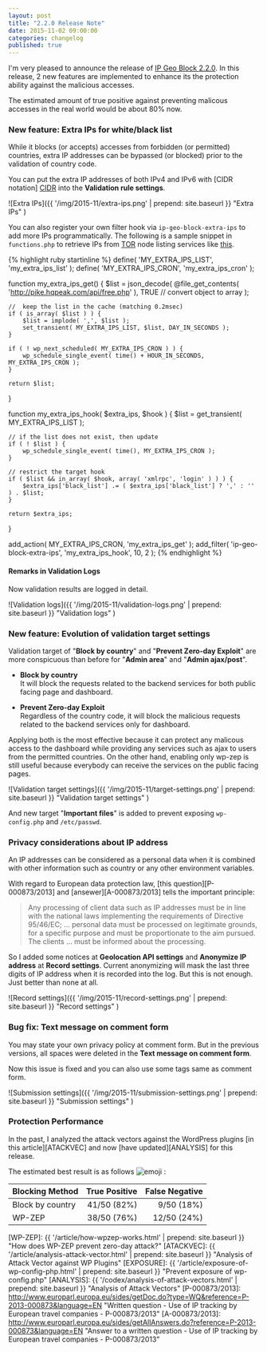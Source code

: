 ```yaml
---
layout: post
title: "2.2.0 Release Note"
date: 2015-11-02 09:00:00
categories: changelog
published: true
---
```


I'm very pleased to announce the release of [IP Geo Block 2.2.0][IP-Geo-Block].
In this release, 2 new features are implemented to enhance its the protection 
ability against the malicious accesses.

The estimated amount of true positive against preventing malicous accesses in 
the real world would be about 80% now.

<!--more-->

### New feature: Extra IPs for white/black list ###

While it blocks (or accepts) accesses from forbidden (or permitted) countries, 
extra IP addresses can be bypassed (or blocked) prior to the validation of 
country code.

You can put the extra IP addresses of both IPv4 and IPv6 with [CIDR notation]
[CIDR] into the **Validation rule settings**.

![Extra IPs]({{ '/img/2015-11/extra-ips.png' | prepend: site.baseurl }}
 "Extra IPs"
)

You can also register your own filter hook via `ip-geo-block-extra-ips` to 
add more IPs programmatically. The following is a sample snippet in 
`functions.php` to retrieve IPs from [TOR][TOR] node listing services like 
[this][PIKE].

{% highlight ruby startinline %}
define( 'MY_EXTRA_IPS_LIST', 'my_extra_ips_list' );
define( 'MY_EXTRA_IPS_CRON', 'my_extra_ips_cron' );

function my_extra_ips_get() {
    $list = json_decode(
        @file_get_contents( 'http://pike.hqpeak.com/api/free.php' ),
        TRUE // convert object to array
    );

    //  keep the list in the cache (matching 0.2msec)
    if ( is_array( $list ) ) {
        $list = implode( ',', $list );
        set_transient( MY_EXTRA_IPS_LIST, $list, DAY_IN_SECONDS );
    }

    if ( ! wp_next_scheduled( MY_EXTRA_IPS_CRON ) ) {
        wp_schedule_single_event( time() + HOUR_IN_SECONDS, MY_EXTRA_IPS_CRON );
    }

    return $list;
}

function my_extra_ips_hook( $extra_ips, $hook ) {
    $list = get_transient( MY_EXTRA_IPS_LIST );

    // if the list does not exist, then update
    if ( ! $list ) {
        wp_schedule_single_event( time(), MY_EXTRA_IPS_CRON );
    }

    // restrict the target hook
    if ( $list && in_array( $hook, array( 'xmlrpc', 'login' ) ) ) {
        $extra_ips['black_list'] .= ( $extra_ips['black_list'] ? ',' : '' ) . $list;
    }

    return $extra_ips;
}

add_action( MY_EXTRA_IPS_CRON, 'my_extra_ips_get' );
add_filter( 'ip-geo-block-extra-ips', 'my_extra_ips_hook', 10, 2 );
{% endhighlight %}

<!-- bug? -->
<div>
</div>

#### Remarks in Validation Logs ####

Now validation results are logged in detail.

![Validation logs]({{ '/img/2015-11/validation-logs.png' | prepend: site.baseurl }}
 "Validation logs"
)

### New feature: Evolution of validation target settings ###

Validation target of "**Block by country**" and "**Prevent Zero-day Exploit**" 
are more conspicuous than before for "**Admin area**" and "**Admin ajax/post**".

- **Block by country**  
  It will block the requests related to the backend services for both public 
  facing page and dashboard.

- **Prevent Zero-day Exploit**  
  Regardless of the country code, it will block the malicious requests related 
  to the backend services only for dashboard.

Applying both is the most effective because it can protect any malicous access 
to the dashboard while providing any services such as ajax to users from the 
permitted countries. On the other hand, enabling only wp-zep is still useful 
because everybody can receive the services on the public facing pages.

![Validation target settings]({{ '/img/2015-11/target-settings.png' | prepend: site.baseurl }}
 "Validation target settings"
)

And new target "**Important files**" is added to prevent exposing 
`wp-config.php` and `/etc/passwd`.

### Privacy considerations about IP address ###

An IP addresses can be considered as a personal data when it is combined with 
other information such as country or any other environment variables.

With regard to European data protection law, [this question][P-000873/2013] 
and [ansewer][A-000873/2013] tells the important principle:

> Any processing of client data such as IP addresses must be in line with 
> the national laws implementing the requirements of Directive 95/46/EC; ... 
> personal data must be processed on legitimate grounds, for a specific 
> purpose and must be proportionate to the aim pursued. The clients ... must 
> be informed about the processing.

So I added some notices at **Geolocation API settings** and **Anonymize IP 
address** at **Record settings**. Current anonymizing will mask the last three 
digits of IP address when it is recorded into the log. But this is not enough.
Just better than none at all.

![Record settings]({{ '/img/2015-11/record-settings.png' | prepend: site.baseurl }}
 "Record settings"
)

### Bug fix: Text message on comment form ###

You may state your own privacy policy at comment form. But in the previous 
versions, all spaces were deleted in the **Text message on comment form**.

Now this issue is fixed and you can also use some tags same as comment form.

![Submission settings]({{ '/img/2015-11/submission-settings.png' | prepend: site.baseurl }}
 "Submission settings"
)

### Protection Performance ###

In the past, I analyzed the attack vectors against the WordPress plugins 
[in this article][ATACKVEC] and now [have updated][ANALYSIS] for this release.

The estimated best result is as follows <span class="emoji">
![emoji](https://assets-cdn.github.com/images/icons/emoji/metal.png)
</span>:

| Blocking Method  | True Positive  | False Negative |
|:-----------------|---------------:|---------------:|
| Block by country |    41/50 (82%) |     9/50 (18%) |
| WP-ZEP           |    38/50 (76%) |    12/50 (24%) |

[IP-Geo-Block]: https://wordpress.org/plugins/ip-geo-block/ "WordPress › IP Geo Block « WordPress Plugins"
[TOR]: https://www.torproject.org/ "Tor Project: Anonymity Online"
[DAN]: https://www.dan.me.uk/tornodes "TOR Node List"
[CIDR]: https://en.wikipedia.org/wiki/Classless_Inter-Domain_Routing "Classless Inter-Domain Routing - Wikipedia, the free encyclopedia"
[PIKE]: http://pike.hqpeak.com/ "Pike - HQPeAk"
[WP-ZEP]:   {{ '/article/how-wpzep-works.html'           | prepend: site.baseurl }} "How does WP-ZEP prevent zero-day attack?"
[ATACKVEC]: {{ '/article/analysis-attack-vector.html'    | prepend: site.baseurl }} "Analysis of Attack Vector against WP Plugins"
[EXPOSURE]: {{ '/article/exposure-of-wp-config-php.html' | prepend: site.baseurl }} "Prevent exposure of wp-config.php"
[ANALYSIS]: {{ '/codex/analysis-of-attack-vectors.html'  | prepend: site.baseurl }} "Analysis of Attack Vectors"
[P-000873/2013]: http://www.europarl.europa.eu/sides/getDoc.do?type=WQ&reference=P-2013-000873&language=EN "Written question - Use of IP tracking by European travel companies - P-000873/2013"
[A-000873/2013]: http://www.europarl.europa.eu/sides/getAllAnswers.do?reference=P-2013-000873&language=EN "Answer to a written question - Use of IP tracking by European travel companies - P-000873/2013"

